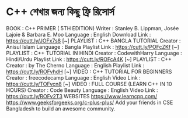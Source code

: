# C++ শেখার জন্য কিছু ফ্রি রিসোর্স
BOOK : C++ PRIMER ( 5TH EDITION)
Writer : Stanley B. Lippman, Josée Lajoie & Barbara E. Moo
Language : English
Download Link : https://cutt.ly/JOFx7s8
[~] PLAYLIST : C++ BANGLA TUTORIAL
Creator : Anisul Islam
Language : Bangla
Playlist Link : https://cutt.ly/POFcZKf
[~] PLAYLIST : C++ TUTORIAL IN HINDI
Creator : CodewithHarry
Language : Hindi/Urdu
Playlist Link : https://cutt.ly/ROFcA4K
[~] PLAYLIST : C++
Creator : by The Cherno
Language : English
Playlist Link : https://cutt.ly/ROFvhdH
[~] VIDEO : C++ TUTORIAL FOR BEGINNERS
Creator : freecodecamp
Language : English
Video Link : https://cutt.ly/TOFvcn8
[~] VIDEO :
FULL COURSE (LEARN C++ IN 10 HOURS)
Creator : Code Beauty
Language : English
Video Link : https://cutt.ly/ROFv2T3
WEBSITES
https://www.learncpp.com/
https://www.geeksforgeeks.org/c-plus-plus/
Add your friends in CSE Bangladesh to build an awesome community.
